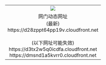 ﻿<table>
  <tr></tr>
  <tr><td colspan=2 align=center><img src="https://d28zppt64pp19v.cloudfront.net/Up/oGate.jpg" /></td></tr>
  <tr><td colspan=2 align=center>网门动态网址<br/>(最新)
<br>https://d28zppt64pp19v.cloudfront.net
<br/><br/>(以下网址可能失效)
<br>https://d3tx2w5q0icdfa.cloudfront.net
<br>https://dmsnd1a5kvrr0.cloudfront.net
    </td>
  </tr>
</table>
